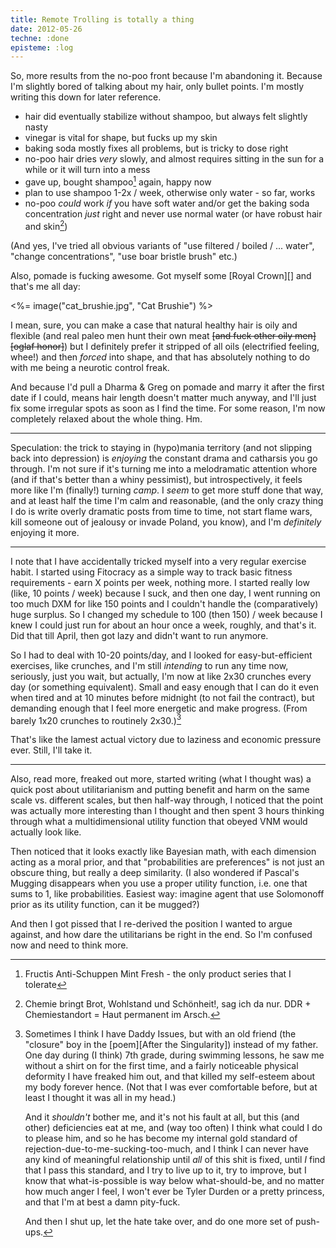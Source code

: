 ```yaml
---
title: Remote Trolling is totally a thing
date: 2012-05-26
techne: :done
episteme: :log
---
```


So, more results from the no-poo front because I'm abandoning it. Because I'm slightly bored of talking about my hair, only bullet points. I'm mostly writing this down for later reference.

- hair did eventually stabilize without shampoo, but always felt slightly nasty
- vinegar is vital for shape, but fucks up my skin
- baking soda mostly fixes all problems, but is tricky to dose right
- no-poo hair dries *very* slowly, and almost requires sitting in the sun for a while or it will turn into a mess
- gave up, bought shampoo[^shampoo] again, happy now
- plan to use shampoo 1-2x / week, otherwise only water - so far, works
- no-poo *could* work *if* you have soft water and/or get the baking soda concentration *just* right and never use normal water (or have robust hair and skin[^robust])

[^robust]: Chemie bringt Brot, Wohlstand und Schönheit!, sag ich da nur. DDR + Chemiestandort = Haut permanent im Arsch.

[^shampoo]: Fructis Anti-Schuppen Mint Fresh - the only product series that I tolerate

(And yes, I've tried all obvious variants of "use filtered / boiled / ... water", "change concentrations", "use boar bristle brush" etc.)

Also, pomade is fucking awesome. Got myself some [Royal Crown][] and that's me all day:

<%= image("cat_brushie.jpg", "Cat Brushie") %>

I mean, sure, you can make a case that natural healthy hair is oily and flexible (and real paleo men hunt their own meat <del>[and fuck other oily men][oglaf honor]</del>) but I definitely prefer it stripped of all oils (electrified feeling, whee!) and then *forced* into shape, and that has absolutely nothing to do with me being a neurotic control freak.

And because I'd pull a Dharma & Greg on pomade and marry it after the first date if I could, means hair length doesn't matter much anyway, and I'll just fix some irregular spots as soon as I find the time. For some reason, I'm now completely relaxed about the whole thing. Hm.

---

Speculation: the trick to staying in (hypo)mania territory (and not slipping back into depression) is *enjoying* the constant drama and catharsis you go through. I'm not sure if it's turning me into a melodramatic attention whore (and if that's better than a whiny pessimist), but introspectively, it feels more like I'm (finally!) turning *camp*. I *seem* to get more stuff done that way, and at least half the time I'm calm and reasonable, (and the only crazy thing I do is write overly dramatic posts from time to time, not start flame wars, kill someone out of jealousy or invade Poland, you know), and I'm *definitely* enjoying it more.

---

I note that I have accidentally tricked myself into a very regular exercise habit. I started using Fitocracy as a simple way to track basic fitness requirements - earn X points per week, nothing more. I started really low (like, 10 points / week) because I suck, and then one day, I went running on too much DXM for like 150 points and I couldn't handle the (comparatively) huge surplus. So I changed my schedule to 100 (then 150) / week because I knew I could just run for about an hour once a week, roughly, and that's it. Did that till April, then got lazy and didn't want to run anymore.

So I had to deal with 10-20 points/day, and I looked for easy-but-efficient exercises, like crunches, and I'm still *intending* to run any time now, seriously, just you wait, but actually, I'm now at like 2x30 crunches every day (or something equivalent). Small and easy enough that I can do it even when tired and at 10 minutes before midnight (to not fail the contract), but demanding enough that I feel more energetic and make progress. (From barely 1x20 crunches to routinely 2x30.)[^father]

That's like the lamest actual victory due to laziness and economic pressure ever. Still, I'll take it.

---

Also, read more, freaked out more, started writing (what I thought was) a quick post about utilitarianism and putting benefit and harm on the same scale vs. different scales, but then half-way through, I noticed that the point was actually more interesting than I thought and then spent 3 hours thinking through what a multidimensional utility function that obeyed VNM would actually look like.

Then noticed that it looks exactly like Bayesian math, with each dimension acting as a moral prior, and that "probabilities are preferences" is not just an obscure thing, but really a deep similarity. (I also wondered if Pascal's Mugging disappears when you use a proper utility function, i.e. one that sums to 1, like probabilities. Easiest way: imagine agent that use Solomonoff prior as its utility function, can it be mugged?)

And then I got pissed that I re-derived the position I wanted to argue against, and how dare the utilitarians be right in the end. So I'm confused now and need to think more.

[^father]:
    Sometimes I think I have Daddy Issues, but with an old friend (the "closure" boy in the [poem][After the Singularity]) instead of my father. One day during (I think) 7th grade, during swimming lessons, he saw me without a shirt on for the first time, and a fairly noticeable physical deformity I have freaked him out, and that killed my self-esteem about my body forever hence. (Not that I was ever comfortable before, but at least I thought it was all in my head.)

    And it *shouldn't* bother me, and it's not his fault at all, but this (and other) deficiencies eat at me, and (way too often) I think what could I do to please him, and so he has become my internal gold standard of rejection-due-to-me-sucking-too-much, and I think I can never have any kind of meaningful relationship until *all* of this shit is fixed, until *I* find that I pass this standard, and I try to live up to it, try to improve, but I know that what-is-possible is way below what-should-be, and no matter how much anger I feel, I won't ever be Tyler Durden or a pretty princess, and that I'm at best a damn pity-fuck.

    And then I shut up, let the hate take over, and do one more set of push-ups.



